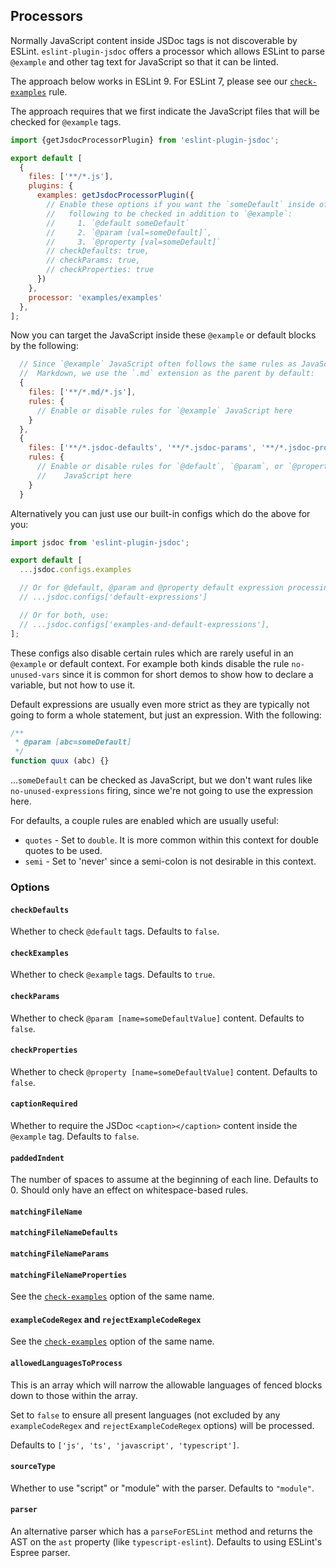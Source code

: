 ## Processors

Normally JavaScript content inside JSDoc tags is not discoverable by ESLint.
`eslint-plugin-jsdoc` offers a processor which allows ESLint to parse `@example`
and other tag text for JavaScript so that it can be linted.

The approach below works in ESLint 9. For ESLint 7, please see our [`check-examples`](./rules/check-examples.md#readme) rule.

The approach requires that we first indicate the JavaScript files that will be checked for `@example` tags.

```js
import {getJsdocProcessorPlugin} from 'eslint-plugin-jsdoc';

export default [
  {
    files: ['**/*.js'],
    plugins: {
      examples: getJsdocProcessorPlugin({
        // Enable these options if you want the `someDefault` inside of the
        //   following to be checked in addition to `@example`:
        //     1. `@default someDefault`
        //     2. `@param [val=someDefault]`,
        //     3. `@property [val=someDefault]`
        // checkDefaults: true,
        // checkParams: true,
        // checkProperties: true
      })
    },
    processor: 'examples/examples'
  },
];
```

Now you can target the JavaScript inside these `@example` or default blocks
by the following:

```js
  // Since `@example` JavaScript often follows the same rules as JavaScript in
  //  Markdown, we use the `.md` extension as the parent by default:
  {
    files: ['**/*.md/*.js'],
    rules: {
      // Enable or disable rules for `@example` JavaScript here
    }
  },
  {
    files: ['**/*.jsdoc-defaults', '**/*.jsdoc-params', '**/*.jsdoc-properties'],
    rules: {
      // Enable or disable rules for `@default`, `@param`, or `@property`
      //    JavaScript here
    }
  }
```

Alternatively you can just use our built-in configs which do the above for you:

```js
import jsdoc from 'eslint-plugin-jsdoc';

export default [
  ...jsdoc.configs.examples

  // Or for @default, @param and @property default expression processing
  // ...jsdoc.configs['default-expressions']

  // Or for both, use:
  // ...jsdoc.configs['examples-and-default-expressions'],
];
```

These configs also disable certain rules which are rarely useful in an
`@example` or default context. For example both kinds disable the rule
`no-unused-vars` since it is common for short demos to show how to declare
a variable, but not how to use it.

Default expressions are usually even more strict as they are typically not
going to form a whole statement, but just an expression. With the following:

```js
/**
 * @param [abc=someDefault]
 */
function quux (abc) {}
```

...`someDefault` can be checked as JavaScript, but we don't want rules like
`no-unused-expressions` firing, since we're not going to use the expression
here.

For defaults, a couple rules are enabled which are usually useful:

- `quotes` - Set to `double`. It is more common within this
  context for double quotes to be used.
- `semi` - Set to 'never' since a semi-colon is not desirable in this context.

### Options

#### `checkDefaults`

Whether to check `@default` tags. Defaults to `false`.

#### `checkExamples`

Whether to check `@example` tags. Defaults to `true`.

#### `checkParams`

Whether to check `@param [name=someDefaultValue]` content. Defaults to `false`.

#### `checkProperties`

Whether to check `@property [name=someDefaultValue]` content. Defaults to `false`.

#### `captionRequired`

Whether to require the JSDoc `<caption></caption>` content inside the `@example`
tag. Defaults to `false`.

#### `paddedIndent`

The number of spaces to assume at the beginning of each line. Defaults to 0. Should
only have an effect on whitespace-based rules.

#### `matchingFileName`
#### `matchingFileNameDefaults`
#### `matchingFileNameParams`
#### `matchingFileNameProperties`

See the [`check-examples`](./rules/check-examples.md#readme) option of the
same name.

#### `exampleCodeRegex` and `rejectExampleCodeRegex`

See the [`check-examples`](./rules/check-examples.md#readme) option of the
same name.

#### `allowedLanguagesToProcess`

This is an array which will narrow the allowable languages of fenced blocks
down to those within the array.

Set to `false` to ensure all present languages (not excluded by
any `exampleCodeRegex` and `rejectExampleCodeRegex` options) will be processed.

Defaults to `['js', 'ts', 'javascript', 'typescript']`.

#### `sourceType`

Whether to use "script" or "module" with the parser. Defaults to `"module"`.

#### `parser`

An alternative parser which has a `parseForESLint` method and returns the AST
on the `ast` property (like `typescript-eslint`). Defaults to using ESLint's
Espree parser.
